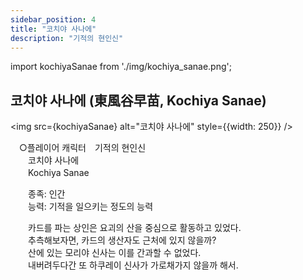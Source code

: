 ```yaml
---
sidebar_position: 4
title: "코치야 사나에"
description: "기적의 현인신"
---
```


import kochiyaSanae from './img/kochiya_sanae.png';

## 코치야 사나에 (東風谷早苗, Kochiya Sanae)

<img src={kochiyaSanae} alt="코치야 사나에" style={{width: 250}} />

　○플레이어 캐릭터　기적의 현인신  
　　코치야 사나에  
　　Kochiya Sanae  

　　종족: 인간  
　　능력: 기적을 일으키는 정도의 능력  

　　카드를 파는 상인은 요괴의 산을 중심으로 활동하고 있었다.  
　　추측해보자면, 카드의 생산자도 근처에 있지 않을까?  
　　산에 있는 모리야 신사는 이를 간과할 수 없었다.  
　　내버려두다간 또 하쿠레이 신사가 가로채가지 않을까 해서.  
